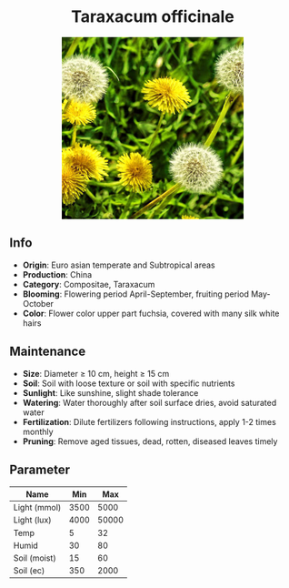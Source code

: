 <h1 align='center'>Taraxacum officinale</h1>
<p align="center">
    <img 
        align='center'
        width='320'
        src="../images/taraxacum officinale.png" 
        alt='Taraxacum officinale' />
</p>

## Info

 - **Origin**: Euro asian temperate and Subtropical areas
 - **Production**: China
 - **Category**: Compositae, Taraxacum
 - **Blooming**: Flowering period April-September, fruiting period May-October
 - **Color**: Flower color upper part fuchsia, covered with many silk white hairs

## Maintenance

 - **Size**: Diameter ≥ 10 cm, height ≥ 15 cm
 - **Soil**: Soil with loose texture or soil with specific nutrients
 - **Sunlight**: Like sunshine, slight shade tolerance
 - **Watering**: Water thoroughly after soil surface dries, avoid saturated water
 - **Fertilization**: Dilute fertilizers following instructions, apply 1-2 times monthly
 - **Pruning**: Remove aged tissues, dead, rotten, diseased leaves timely

## Parameter

| Name         | Min  | Max   |
|--------------|------|-------|
| Light (mmol) | 3500 | 5000  |
| Light (lux)  | 4000 | 50000 |
| Temp         | 5    | 32    |
| Humid        | 30   | 80    |
| Soil (moist) | 15   | 60    |
| Soil (ec)    | 350  | 2000  |